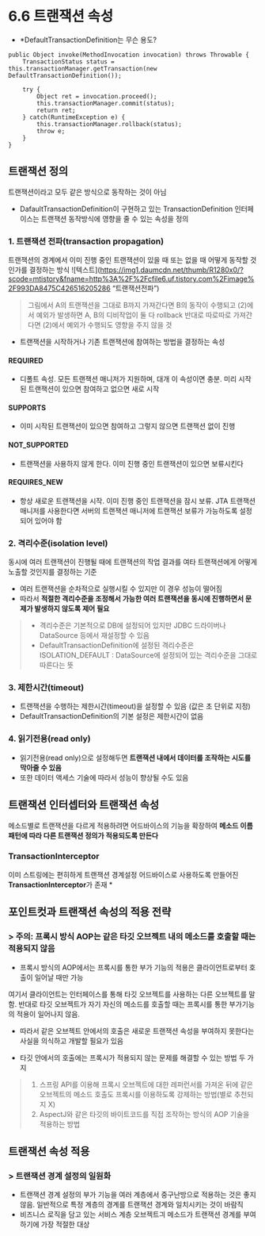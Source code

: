 # 6.6 트랜잭션 속성

* *DefaultTransactionDefinition는 무슨 용도?
```
public Object invoke(MethodInvocation invocation) throws Throwable {
    TransactionStatus status = this.transactionManager.getTransaction(new DefaultTransactionDefinition());
    
    try {
        Object ret = invocation.proceed();
        this.transactionManager.commit(status);
        return ret;
    } catch(RuntimeException e) {
        this.transactionManager.rollback(status);
        throw e;
    }
}
```

## 트랜잭션 정의
트랜잭션이라고 모두 같은 방식으로 동작하는 것이 아님
* DafaultTransactionDefinition이 구현하고 있는 TransactionDefinition 인터페이스는 트랜잭션 동작방식에 영향을 줄 수 있는 속성을 정의

### 1. **트랜잭션 전파(transaction propagation)**
트랜잭션의 경계에서 이미 진행 중인 트랜잭션이 있을 때 또는 없을 때 어떻게 동작할 것인가를 결정하는 방식
![텍스트](https://img1.daumcdn.net/thumb/R1280x0/?scode=mtistory&fname=http%3A%2F%2Fcfile6.uf.tistory.com%2Fimage%2F993DA8475C426516205286 “트랜잭션전파”)
> 그림에서 A의 트랜잭션을 그대로 B까지 가져간다면 B의 동작이 수행되고 (2)에서 예외가 발생하면 A, B의 디비작업이 둘 다 rollback
> 반대로 따로따로 가져간다면 (2)에서 예외가 수행되도 영향을 주지 않을 것
* 트랜잭션을 시작하거나 기존 트랜잭션에 참여하는 방법을 결정하는 속성

#### REQUIRED
* 디폴트 속성. 모든 트랜잭션 매니저가 지원하며, 대개 이 속성이면 충분. 미리 시작된 트랜잭션이 있으면 참여하고 없으면 새로 시작
#### SUPPORTS
* 이미 시작된 트랜잭션이 있으면 참여하고 그렇지 않으면 트랜잭션 없이 진행
#### NOT_SUPPORTED
* 트랜잭션을 사용하지 않게 한다. 이미 진행 중인 트랜잭션이 있으면 보류시킨다
#### REQUIRES_NEW
* 항상 새로운 트랜잭션을 시작. 이미 진행 중인 트랜잭션을 잠시 보류. JTA 트랜잭션 매니저를 사용한다면 서버의 트랜잭션 매니저에 트랜잭션 보류가 가능하도록 설정되어 있어야 함

### 2. **격리수준(isolation level)**
동시에 여러 트랜잭션이 진행될 때에 트랜잭션의 작업 결과를 여타 트랜잭션에게 어떻게 노출할 것인지를 결정하는 기준
* 여러 트랜잭션을 순차적으로 실행시킬 수 있지만 이 경우 성능이 떨어짐
* 따라서 **적절한 격리수준을 조정해서 가능한 여러 트랜잭션을 동시에 진행하면서 문제가 발생하지 않도록 제어 필요**

> * 격리수준은 기본적으로 DB에 설정되어 있지만 JDBC 드라이버나 DataSource 등에서 재설정할 수 있음
> * DefaultTransactionDefinition에 설정된 격리수준은 ISOLATION_DEFAULT : DataSource에 설정되어 있는 격리수준을 그대로 따른다는 뜻

### 3. **제한시간(timeout)**
* 트랜잭션을 수행하는 제한시간(timeout)을 설정할 수 있음 (값은 초 단위로 지정)
* DefaultTransactionDefinition의 기본 설정은 제한시간이 없음

### 4. **읽기전용(read only)**
* 읽기전용(read only)으로 설정해두면 **트랜잭션 내에서 데이터를 조작하는 시도를 막아줄 수 있음**
* 또한 데이터 액세스 기술에 따라서 성능이 향상될 수도 있음


## 트랜잭션 인터셉터와 트랜잭션 속성
메소드별로 트랜잭션을 다르게 적용하려면 어드바이스의 기능을 확장하여 **메소드 이름 패턴에 따라 다른 트랜잭션 정의가 적용되도록 만든다**

### TransactionInterceptor
이미 스트링에는 편히하게 트랜잭션 경계설정 어드바이스로 사용하도록 만들어진 **TransactionInterceptor**가 존재
* 


## 포인트컷과 트랜잭션 속성의 적용 전략
### > 주의: 프록시 방식 AOP는 같은 타깃 오브젝트 내의 메소드를 호출할 때는 적용되지 않음
* 프록시 방식의 AOP에서는 프록시를 통한 부가 기능의 적용은 클라이언트로부터 호출이 일어날 때만 가능

여기서 클라이언트는 인터페이스를 통해 타깃 오브젝트를 사용하는 다른 오브젝트를 말함. 
반대로 타깃 오브젝트가 자기 자신의 메소드를 호출할 때는 프록시를 통한 부가기능의 적용이 일어나지 않음. 
* 따라서 같은 오브젝트 안에서의 호출은 새로운 트랜잭션 속성을 부여하지 못한다는 사실을 의식하고 개발할 필요가 있음

* 타깃 안에서의 호출에는 프록시가 적용되지 않는 문제를 해결할 수 있는 방법 두 가지
> 1. 스프링 API를 이용해 프록시 오브젝트에 대한 레퍼런서를 가져온 뒤에 같은 오브젝트의 메소드 호출도 프록시를 이용하도록 강제하는 방법(별로 추천되지 X)
> 2. AspectJ와 같은 타깃의 바이트코드를 직접 조작하는 방식의 AOP 기술을 적용하는 방법

## 트랜잭션 속성 적용
### > 트랜잭션 경계 설정의 일원화
* 트랜잭션 경계 설정의 부가 기능을 여러 계층에서 중구난방으로 적용하는 것은 좋지 않음. 일반적으로 특정 계층의 경계를 트랜잭션 경계와 일치시키는 것이 바람직
* 비즈니스 로직을 담고 있는 서비스 계층 오브젝트긔 메소드가 트랜잭션 경계를 부여하기에 가장 적절한 대상



